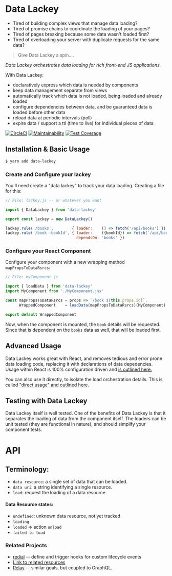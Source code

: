 # Data Lackey

* Tired of building complex views that manage data loading?
* Tired of promise chains to coordinate the loading of your pages? 
* Tired of pages breaking because some data wasn't loaded first?
* Tired of overloading your server with duplicate requests for the same data?

> Give Data Lackey a spin....


_Data Lackey orchestrates data loading for rich front-end JS applications._

With Data Lackey:
* declaratively express which data is needed by components
* keep data management separate from views
* automatically track which data is not loaded, being loaded and already loaded
* configure dependencies between data, and be guaranteed data is loaded before other data
* reload data at periodic intervals (poll)
* expire data / support a ttl (time to live) for individual pieces of data

 [![CircleCI](https://circleci.com/gh/Verba/data-lackey/tree/master.svg?style=svg&circle-token=e5e3ede09f04662995e99094b75e6a0c84914c1a)](https://circleci.com/gh/Verba/data-lackey/tree/master) [![Maintainability](https://api.codeclimate.com/v1/badges/562327499c13db5defe0/maintainability)](https://codeclimate.com/github/Verba/data-lackey/maintainability) [![Test Coverage](https://api.codeclimate.com/v1/badges/562327499c13db5defe0/test_coverage)](https://codeclimate.com/github/Verba/data-lackey/test_coverage)

## Installation & Basic Usage

```bash
$ yarn add data-lackey
```
### Create and Configure your lackey

You'll need create a "data lackey" to track your data loading. Creating a file for this:
```js
// File: lackey.js -- or whatever you want

import { DataLackey } from 'data-lackey'

export const lackey = new DataLackey()

lackey.rule('/books',        { loader:    () => fetch('/api/books') })
lackey.rule('/book :bookId', { loader:    ({bookId}) => fetch(`/api/books/${bookId}`),
                               dependsOn: 'books' })
```
### Configure your React Component
Configure your component with a new wrapping method `mapPropsToDataRsrcs`:
```js
// File: myComponent.js

import { loadData } from 'data-lackey'
import MyComponent from './MyComponent.jsx'

const mapPropsToDataRsrcs = props => `/book ${this.props.id}`,
      WrappedComponent    = loadData(mapPropsToDataRsrcs)(MyComponent)

export default WrappedComponent
````
Now, when the component is mounted, the `book` details will be requested. Since
that is dependent on the `books` data as well, that will be loaded first.
 


## Advanced Usage

Data Lackey works great with React, and removes tedious and error prone data loading
code, replacing it with declarations of data depedencies. Usage within React is 100% 
configuration driven and [is outlined here.](./docs/react.md)

You can also use it directly, to isolate the load orchestration details. This is called
["direct usage" and outlined here.](./direct_usage.md)

## Testing with Data Lackey

Data Lackey itself is well tested. One of the benefits of Data Lackey is that it separates the loading
of data from the component itself. The loaders can be unit tested (they are functional in nature),
and should simplify your component tests.

# API

## Terminology:
 * `data resource`: a single set of data that can be loaded.
 * `data uri`: a string identifying a single resource. 
 * `load`: request the loading of a data resource.
 
#### Data Resource states:
  * `undefined`: unknown data resource, not yet tracked
  * `loading`
  * `loaded` => action `unload`
  * `failed to load`

### Related Projects

* [redial](https://github.com/markdalgleish/redial) -- define and trigger hooks for custom lifecycle events
* [Link to related resources](https://medium.com/@dbow1234/expressing-data-dependencies-in-react-43a2004e04bc)
* [Relay](https://facebook.github.io/relay/) -- similar goals, but coupled to GraphQL.
